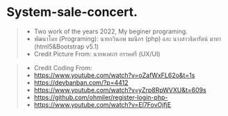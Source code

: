 # System-sale-concert.
> * Two work of the years 2022, My beginer programing.
> * พัฒนาโดย (Programing): นายกวินภพ ชมนิกร (php) และ นางสาวธิดารัตน์ มาทา (html5&Bootstrap v5.1) 
> * Credit Picture From: นายพงศกร อรรคศรี (UX/UI)

> * Credit Coding From:
> * https://www.youtube.com/watch?v=oZafWxFL62o&t=1s
> * https://devbanban.com/?p=4412
> * https://www.youtube.com/watch?v=yZrp8RpWVXU&t=609s
> * https://github.com/ohmiler/register-login-php-
> * https://www.youtube.com/watch?v=El7FovOjfjE
